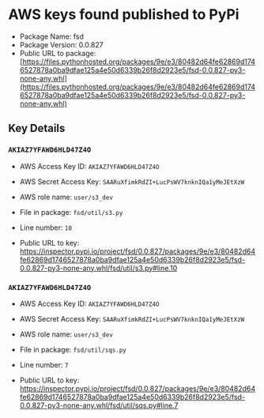 # AWS keys found published to PyPi

* Package Name: fsd
* Package Version: 0.0.827
* Public URL to package: [https://files.pythonhosted.org/packages/9e/e3/80482d64fe62869d1746527878a0ba9dfae125a4e50d6339b26f8d2923e5/fsd-0.0.827-py3-none-any.whl](https://files.pythonhosted.org/packages/9e/e3/80482d64fe62869d1746527878a0ba9dfae125a4e50d6339b26f8d2923e5/fsd-0.0.827-py3-none-any.whl)

## Key Details

### `AKIAZ7YFAWD6HLD47Z4O`

* AWS Access Key ID: `AKIAZ7YFAWD6HLD47Z4O`
* AWS Secret Access Key: `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` 
* AWS role name: `user/s3_dev`
* File in package: `fsd/util/s3.py`
* Line number: `10`

* Public URL to key: https://inspector.pypi.io/project/fsd/0.0.827/packages/9e/e3/80482d64fe62869d1746527878a0ba9dfae125a4e50d6339b26f8d2923e5/fsd-0.0.827-py3-none-any.whl/fsd/util/s3.py#line.10



### `AKIAZ7YFAWD6HLD47Z4O`

* AWS Access Key ID: `AKIAZ7YFAWD6HLD47Z4O`
* AWS Secret Access Key: `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` 
* AWS role name: `user/s3_dev`
* File in package: `fsd/util/sqs.py`
* Line number: `7`

* Public URL to key: https://inspector.pypi.io/project/fsd/0.0.827/packages/9e/e3/80482d64fe62869d1746527878a0ba9dfae125a4e50d6339b26f8d2923e5/fsd-0.0.827-py3-none-any.whl/fsd/util/sqs.py#line.7


